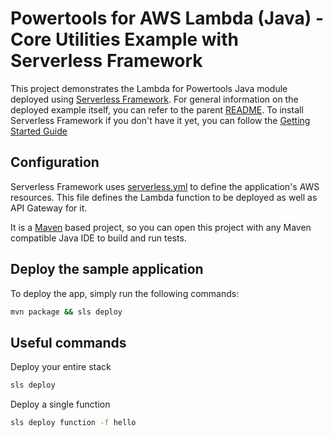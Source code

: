 #  Powertools for AWS Lambda (Java) - Core Utilities Example with Serverless Framework

This project demonstrates the Lambda for Powertools Java module deployed using [Serverless Framework](https://www.serverless.com/framework).
For general information on the deployed example itself, you can refer to the parent [README](../README.md).
To install Serverless Framework if you don't have it yet, you can follow the [Getting Started Guide](https://www.serverless.com/framework/docs/getting-started)

## Configuration
Serverless Framework uses [serverless.yml](./serverless.yml) to define the application's AWS resources.
This file defines the Lambda function to be deployed as well as API Gateway for it.

It is a [Maven](https://maven.apache.org/) based project, so you can open this project with any Maven compatible Java IDE to build and run tests.


## Deploy the sample application

To deploy the app, simply run the following commands:
```bash 
mvn package && sls deploy
```

## Useful commands
Deploy your entire stack
```bash
sls deploy
``` 

Deploy a single function
```bash 
sls deploy function -f hello
```